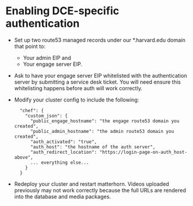 # Enabling DCE-specific authentication

* Set up two route53 managed records under our *.harvard.edu domain that point to:
  * Your admin EIP and
  * Your engage server EIP.
* Ask to have your engage server EIP whitelisted with the authentication server
  by submitting a service desk ticket. You will need ensure this whitelisting
  happens before auth will work correctly.
* Modify your cluster config to include the following:

        "chef": {
          "custom_json": {
            "public_engage_hostname": "the engage route53 domain you created",
            "public_admin_hostname": "the admin route53 domain you created",
            "auth_activated": "true",
            "auth_host": "the hostname of the auth server",
            "auth_redirect_location": "https://login-page-on-auth_host-above",
            ... everything else...
          }
        }

* Redeploy your cluster and restart matterhorn. Videos uploaded previously may
  not work correctly because the full URLs are rendered into the database and
  media packages.
